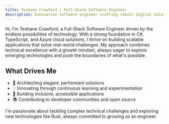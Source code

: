 ```yaml
---
title: Teshane Crawford | Full-Stack Software Engineer
description: Innovative software engineer crafting robust digital solutions. Specialized in C#, TypeScript, and modern web development with a passion for continuous learning.
---
```


Hi, I'm Teshane Crawford, a Full-Stack Software Engineer driven by the endless possibilities of technology. With a strong foundation in C#, TypeScript, and Azure cloud solutions, I thrive on building scalable applications that solve real-world challenges. My approach combines technical excellence with a growth mindset, always eager to explore emerging technologies and push the boundaries of what's possible.

## What Drives Me

- 🚀 Architecting elegant, performant solutions
- 💡 Innovating through continuous learning and experimentation
- 🤝 Building inclusive, accessible applications
- 📚 Contributing to developer communities and open source

I'm passionate about tackling complex technical challenges and exploring new technologies like Rust, always committed to growing as an engineer.

<!-- Send me an email @<crawfordteshane@gmail.com> -->
